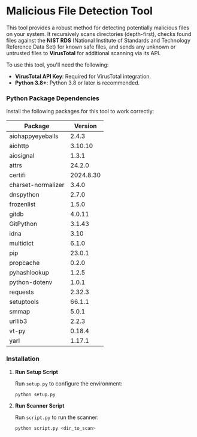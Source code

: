 # Malicious File Detection Tool

This tool provides a robust method for detecting potentially malicious files on your system. It recursively scans directories (depth-first), checks found files against the **NIST RDS** (National Institute of Standards and Technology Reference Data Set) for known safe files, and sends any unknown or untrusted files to **VirusTotal** for additional scanning via its API.

To use this tool, you'll need the following:

- **VirusTotal API Key**: Required for VirusTotal integration.
- **Python 3.8+**: Python 3.8 or later is recommended.

### Python Package Dependencies

Install the following packages for this tool to work correctly:

| Package              | Version   |
|----------------------|-----------|
| aiohappyeyeballs     | 2.4.3     |
| aiohttp              | 3.10.10   |
| aiosignal            | 1.3.1     |
| attrs                | 24.2.0    |
| certifi              | 2024.8.30 |
| charset-normalizer   | 3.4.0     |
| dnspython            | 2.7.0     |
| frozenlist           | 1.5.0     |
| gitdb                | 4.0.11    |
| GitPython            | 3.1.43    |
| idna                 | 3.10      |
| multidict            | 6.1.0     |
| pip                  | 23.0.1    |
| propcache            | 0.2.0     |
| pyhashlookup         | 1.2.5     |
| python-dotenv        | 1.0.1     |
| requests             | 2.32.3    |
| setuptools           | 66.1.1    |
| smmap                | 5.0.1     |
| urllib3              | 2.2.3     |
| vt-py                | 0.18.4    |
| yarl                 | 1.17.1    |

### Installation

1. **Run Setup Script**

   Run `setup.py` to configure the environment:

   ```bash
   python setup.py

2. **Run Scanner Script**

   Run `script.py` to run the scanner:

   ```bash
   python script.py <dir_to_scan>

